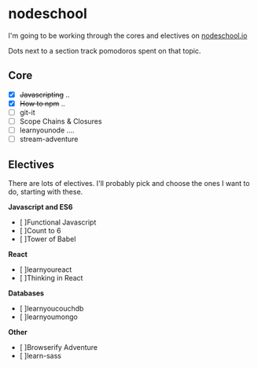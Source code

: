 # nodeschool

I'm going to be working through the cores and electives on [nodeschool.io](http://nodeschool.io/)

Dots next to a section track pomodoros spent on that topic.

## Core

* [x] ~~Javascripting~~ ..
* [x] ~~How to npm~~ ..
* [ ] git-it
* [ ] Scope Chains & Closures
* [ ] learnyounode ....
* [ ] stream-adventure

## Electives

There are lots of electives. I'll probably pick and choose the ones I want to do, starting with these.

__Javascript and ES6__
* [ ]Functional Javascript
* [ ]Count to 6
* [ ]Tower of Babel

__React__
* [ ]learnyoureact
* [ ]Thinking in React

__Databases__
* [ ]learnyoucouchdb
* [ ]learnyoumongo

__Other__
* [ ]Browserify Adventure
* [ ]learn-sass
